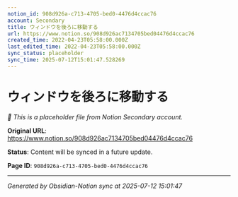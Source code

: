 ```yaml
---
notion_id: 908d926a-c713-4705-bed0-4476d4ccac76
account: Secondary
title: ウィンドウを後ろに移動する
url: https://www.notion.so/908d926ac7134705bed04476d4ccac76
created_time: 2022-04-23T05:58:00.000Z
last_edited_time: 2022-04-23T05:58:00.000Z
sync_status: placeholder
sync_time: 2025-07-12T15:01:47.528269
---
```


# ウィンドウを後ろに移動する

*🔄 This is a placeholder file from Notion Secondary account.*

**Original URL**: https://www.notion.so/908d926ac7134705bed04476d4ccac76

**Status**: Content will be synced in a future update.

**Page ID**: `908d926a-c713-4705-bed0-4476d4ccac76`

---

*Generated by Obsidian-Notion sync at 2025-07-12 15:01:47*
